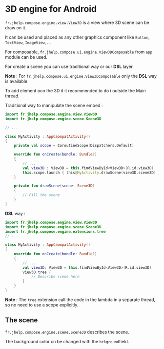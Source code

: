# 3D engine for Android

`fr.jhelp.compose.engine.view.View3D` is a view where 3D scene can be draw on it.

It can be used and placed as any other graphics component like `Button`, `TextView`, `ImageView`,
...

For composable, `fr.jhelp.compose.ui.engine.View3DComposable` from `app` module can be used.

For create a scene you can use traditional way or our **DSL** layer.

**Note** : For `fr.jhelp.compose.ui.engine.View3DComposable` only the **DSL** way is available

To add element oon the 3D it it recommended to do i outside the Main thread.

Traditional way to manipulate the scene embed :

`````kotlin
import fr.jhelp.compose.engine.view.View3D
import fr.jhelp.compose.engine.scene.Scene3D

// ...

class MyActivity : AppCaompatActivity()
{
    private val scope = CoroutineScope(Dispatchers.Default)

    override fun onCreate(bundle: Bundle?)
    {
        // ...
        val view3D : View3D = this.findViewById<View3D>(R.id.view3D)
        this.scope.launch { this@MyActivity.drawScene(view3D.scene3D) }
    }

    private fun drawScene(scene: Scene3D)
    {
        // Fill the scene
    }
}
`````

**DSL** way : 

`````kotlin
import fr.jhelp.compose.engine.view.View3D
import fr.jhelp.compose.engine.scene.Scene3D
import fr.jhelp.compose.engine.extensions.tree
// ...

class MyActivity : AppCaompatActivity()
{
    override fun onCreate(bundle: Bundle?)
    {
        // ...
        val view3D: View3D = this.findViewById<View3D>(R.id.view3D)
        view3D.tree {
            // Describe scene here           
        }
    }
}

`````

**Note** : The `tree` extension call the code in the lambda in a separate thread, so no need to use a scope explicitly.

## The scene

`fr.jhelp.compose.engine.scene.Scene3D` describes the scene. 

The background color cn be changed with the `bckground`field.

